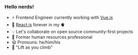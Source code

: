 ### Hello nerds! 

- :zap: Frontend Engineer currently working with [Vue.js](https://vuejs.org/)
- :file_folder: [React.js](http://reactjs.org/) forever in my 🫀
- :bulb: Let's collaborate on open source community-first projects
- :scroll: Former human resources professional
- :smiley: Pronouns: he/him/his
- :climbing: "Lift as you climb"

<!--
**jwu910/jwu910** is a ✨ _special_ ✨ repository because its `README.md` (this file) appears on your GitHub profile.

Here are some ideas to get you started:

- 🔭 I’m currently working on ...
- 🌱 I’m currently learning ...
- 👯 I’m looking to collaborate on ...
- 🤔 I’m looking for help with ...
- 💬 Ask me about ...
- 📫 How to reach me: ...
- 😄 Pronouns: ...
- ⚡ Fun fact: ...
-->

